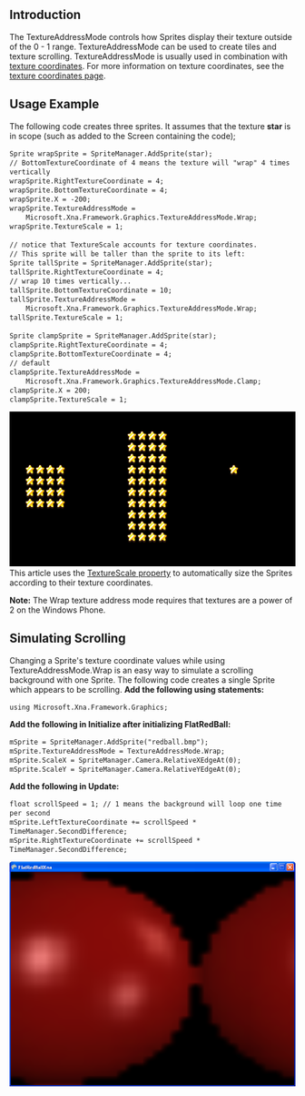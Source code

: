 ## Introduction

The TextureAddressMode controls how Sprites display their texture outside of the 0 - 1 range. TextureAddressMode can be used to create tiles and texture scrolling. TextureAddressMode is usually used in combination with [texture coordinates](/frb/docs/index.php?title=FlatRedBall.Sprite.TextureCoordinate "FlatRedBall.Sprite.TextureCoordinate"). For more information on texture coordinates, see the [texture coordinates page](/frb/docs/index.php?title=FlatRedBall.Sprite.TextureCoordinate "FlatRedBall.Sprite.TextureCoordinate").

## Usage Example

The following code creates three sprites. It assumes that the texture **star** is in scope (such as added to the Screen containing the code);

    Sprite wrapSprite = SpriteManager.AddSprite(star);
    // BottomTextureCoordinate of 4 means the texture will "wrap" 4 times vertically
    wrapSprite.RightTextureCoordinate = 4;
    wrapSprite.BottomTextureCoordinate = 4;
    wrapSprite.X = -200;
    wrapSprite.TextureAddressMode = 
        Microsoft.Xna.Framework.Graphics.TextureAddressMode.Wrap;
    wrapSprite.TextureScale = 1;

    // notice that TextureScale accounts for texture coordinates.
    // This sprite will be taller than the sprite to its left:
    Sprite tallSprite = SpriteManager.AddSprite(star);
    tallSprite.RightTextureCoordinate = 4;
    // wrap 10 times vertically...
    tallSprite.BottomTextureCoordinate = 10;
    tallSprite.TextureAddressMode =
        Microsoft.Xna.Framework.Graphics.TextureAddressMode.Wrap;
    tallSprite.TextureScale = 1;

    Sprite clampSprite = SpriteManager.AddSprite(star);
    clampSprite.RightTextureCoordinate = 4;
    clampSprite.BottomTextureCoordinate = 4;
    // default
    clampSprite.TextureAddressMode = 
        Microsoft.Xna.Framework.Graphics.TextureAddressMode.Clamp;
    clampSprite.X = 200;
    clampSprite.TextureScale = 1;

![TextureAddressModes.PNG](/media/migrated_media-TextureAddressModes.PNG) This article uses the [TextureScale property](/frb/docs/index.php?title=FlatRedBall.Sprite.TextureScale "FlatRedBall.Sprite.TextureScale") to automatically size the Sprites according to their texture coordinates.

**Note:** The Wrap texture address mode requires that textures are a power of 2 on the Windows Phone.

## Simulating Scrolling

Changing a Sprite's texture coordinate values while using TextureAddressMode.Wrap is an easy way to simulate a scrolling background with one Sprite. The following code creates a single Sprite which appears to be scrolling. **Add the following using statements:**

    using Microsoft.Xna.Framework.Graphics;

**Add the following in Initialize after initializing FlatRedBall:**

    mSprite = SpriteManager.AddSprite("redball.bmp");
    mSprite.TextureAddressMode = TextureAddressMode.Wrap;
    mSprite.ScaleX = SpriteManager.Camera.RelativeXEdgeAt(0);
    mSprite.ScaleY = SpriteManager.Camera.RelativeYEdgeAt(0);

**Add the following in Update:**

    float scrollSpeed = 1; // 1 means the background will loop one time per second
    mSprite.LeftTextureCoordinate += scrollSpeed * TimeManager.SecondDifference;
    mSprite.RightTextureCoordinate += scrollSpeed * TimeManager.SecondDifference;

![Scrolling.png](/media/migrated_media-Scrolling.png)
